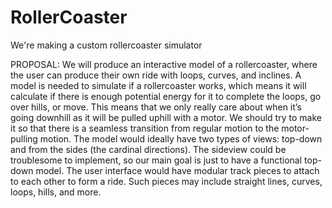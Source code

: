 # RollerCoaster
We're making a custom rollercoaster simulator

PROPOSAL:
We will produce an interactive model of a rollercoaster, where the user can produce their own ride with loops, curves, and inclines. A model is needed to simulate if a rollercoaster works, which means it will calculate if there is enough potential energy for it to complete the loops, go over hills, or move. This means that we only really care about when it’s going downhill as it will be pulled uphill with a motor. We should try to make it so that there is a seamless transition from regular motion to the motor-pulling motion. 
The model would ideally have two types of views: top-down and from the sides (the cardinal directions). The sideview could be troublesome to implement, so our main goal is just to have a functional top-down model. The user interface would have modular track pieces to attach to each other to form a ride. Such pieces may include straight lines, curves, loops, hills, and more. 

